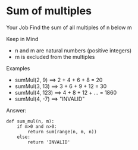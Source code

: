 # Sum of multiples

Your Job
Find the sum of all multiples of n below m

Keep in Mind
* n and m are natural numbers (positive integers)
* m is excluded from the multiples

Examples
* sumMul(2, 9)   ==> 2 + 4 + 6 + 8 = 20
* sumMul(3, 13)  ==> 3 + 6 + 9 + 12 = 30
* sumMul(4, 123) ==> 4 + 8 + 12 + ... = 1860
* sumMul(4, -7)  ==> "INVALID"

Answer:
```
def sum_mul(n, m):
    if m>0 and n>0:
        return sum(range(n, m, n))
    else:
        return 'INVALID'
```
